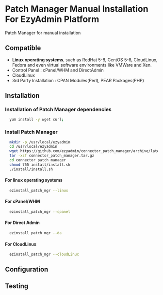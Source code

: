 # Patch Manager Manual Installation For EzyAdmin Platform

Patch Manager for manual installation

## Compatible

- **Linux operating systems**, such as RedHat 5-8, CentOS 5-8, CloudLinux, Fedora and even virtual software environments like VMWare and Xen.
- Control Panel : cPanel/WHM and DirectAdmin
- CloudLinux
- 3rd Party Installation : CPAN Modules(Perl), PEAR Packages(PHP)

## Installation

### Installation of Patch Manager dependencies

  ```bash
    yum install -y wget curl;
  ```

### Install Patch Manager

  ```bash
    mkdir -p /usr/local/ezyadmin
    cd /usr/local/ezyadmin
    wget https://github.com/ezyadmin/connector_patch_manager/archive/latest.tar.gz
    tar -xzf connector_patch_manager.tar.gz
    cd connector_patch_manager
    chmod 755 install/install.sh
    ./install/install.sh
  ```

#### For linux operating systems

  ```bash
    ezinstall_patch_mgr --linux
  ```

#### For cPanel/WHM

  ```bash
    ezinstall_patch_mgr --cpanel
  ```

#### For Direct Admin

  ```bash
    ezinstall_patch_mgr --da
  ```

#### For CloudLinux

  ```bash
    ezinstall_patch_mgr --cloudLinux
  ```

## Configuration
  
## Testing
  